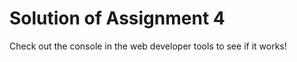 <html>

<head>
    <meta charset="utf-8">
    <title>Assignment Solution for Module 4</title>
    <script src="SpeakHello.js"></script>
    <script src="Goodbye.js"></script>
    <script src="script.js"></script>
</head>

<body>
    <h1>Solution of Assignment 4</h1>
    <p>Check out the console in the web developer tools to see if it works!</p>
</body>

</html>
